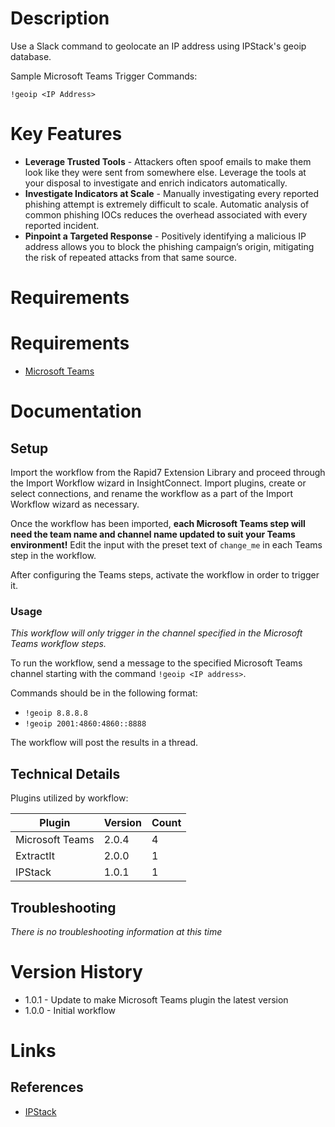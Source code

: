 # Description

Use a Slack command to geolocate an IP address using IPStack's geoip database.

Sample Microsoft Teams Trigger Commands:

`!geoip <IP Address>`

# Key Features

* **Leverage Trusted Tools** - Attackers often spoof emails to make them look like they were sent from somewhere else. Leverage the tools at your disposal to investigate and enrich indicators automatically.
* **Investigate Indicators at Scale** - Manually investigating every reported phishing attempt is extremely difficult to scale. Automatic analysis of common phishing IOCs reduces the overhead associated with every reported incident.
* **Pinpoint a Targeted Response** - Positively identifying a malicious IP address allows you to block the phishing campaign’s origin, mitigating the risk of repeated attacks from that same source.
# Requirements
# Requirements

* [Microsoft Teams](https://insightconnect.help.rapid7.com/docs/microsoft-teams)

# Documentation

## Setup

Import the workflow from the Rapid7 Extension Library and proceed through the Import Workflow wizard in InsightConnect. Import plugins, create or select connections, and rename the workflow as a part of the Import Workflow wizard as necessary.

Once the workflow has been imported, **each Microsoft Teams step will need the team name and channel name updated to suit your Teams environment!** Edit the input with the preset text of `change_me` in each Teams step in the workflow.

After configuring the Teams steps, activate the workflow in order to trigger it.

### Usage

*This workflow will only trigger in the channel specified in the Microsoft Teams workflow steps.*

To run the workflow, send a message to the specified Microsoft Teams channel starting with the command `!geoip <IP address>`. 

Commands should be in the following format:
* `!geoip 8.8.8.8`
* `!geoip 2001:4860:4860::8888`

The workflow will post the results in a thread.

## Technical Details

Plugins utilized by workflow:

|Plugin|Version|Count|
|----|----|--------|
|Microsoft Teams|2.0.4|4|
|ExtractIt|2.0.0|1|
|IPStack|1.0.1|1|

## Troubleshooting

_There is no troubleshooting information at this time_

# Version History

* 1.0.1 - Update to make Microsoft Teams plugin the latest version
* 1.0.0 - Initial workflow

# Links

## References

* [IPStack](https://ipstack.com/)

